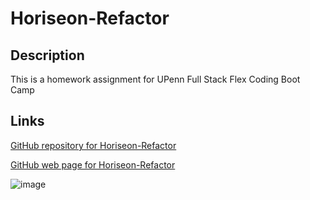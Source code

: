 # Horiseon-Refactor

## Description
This is a homework assignment for UPenn Full Stack Flex Coding Boot Camp


## Links
[GitHub repository for Horiseon-Refactor](https://github.com/minprocess/Horiseon-Refactor)

[GitHub web page for Horiseon-Refactor](https://minprocess.github.io/Horiseon-Refactor/)


![image](https://github.com/minprocess/Horiseon-Refactor/blob/main/assets/images/screencapture-minprocess-github-io-Horiseon-Refactor.png?raw=true)